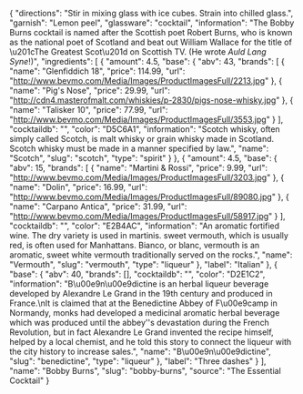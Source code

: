 {
    "directions": "Stir in mixing glass with ice cubes. Strain into chilled glass.",
    "garnish": "Lemon peel",
    "glassware": "cocktail",
    "information": "The Bobby Burns cocktail is named after the Scottish poet Robert Burns, who is known as the national poet of Scotland and beat out William Wallace for the title of \u201cThe Greatest Scot\u201d on Scottish TV. (He wrote *Auld Lang Syne*!)",
    "ingredients": [
        {
            "amount": 4.5,
            "base": {
                "abv": 43,
                "brands": [
                    {
                        "name": "Glenfiddich 18",
                        "price": 114.99,
                        "url": "http://www.bevmo.com/Media/Images/ProductImagesFull/2213.jpg"
                    },
                    {
                        "name": "Pig's Nose",
                        "price": 29.99,
                        "url": "http://cdn4.masterofmalt.com/whiskies/p-2830/pigs-nose-whisky.jpg"
                    },
                    {
                        "name": "Talisker 10",
                        "price": 77.99,
                        "url": "http://www.bevmo.com/Media/Images/ProductImagesFull/3553.jpg"
                    }
                ],
                "cocktaildb": "",
                "color": "D5C6A1",
                "information": "Scotch whisky, often simply called Scotch, is malt whisky or grain whisky made in Scotland. Scotch whisky must be made in a manner specified by law.",
                "name": "Scotch",
                "slug": "scotch",
                "type": "spirit"
            }
        },
        {
            "amount": 4.5,
            "base": {
                "abv": 15,
                "brands": [
                    {
                        "name": "Martini & Rossi",
                        "price": 9.99,
                        "url": "http://www.bevmo.com/Media/Images/ProductImagesFull/3203.jpg"
                    },
                    {
                        "name": "Dolin",
                        "price": 16.99,
                        "url": "http://www.bevmo.com/Media/Images/ProductImagesFull/89080.jpg"
                    },
                    {
                        "name": "Carpano Antica",
                        "price": 31.99,
                        "url": "http://www.bevmo.com/Media/Images/ProductImagesFull/58917.jpg"
                    }
                ],
                "cocktaildb": "",
                "color": "E2B4AC",
                "information": "An aromatic fortified wine. The dry variety is used in martinis. sweet vermouth, which is usually red, is often used for Manhattans. Bianco, or blanc, vermouth is an aromatic, sweet white vermouth traditionally served on the rocks.",
                "name": "Vermouth",
                "slug": "vermouth",
                "type": "liqueur"
            },
            "label": "Italian"
        },
        {
            "base": {
                "abv": 40,
                "brands": [],
                "cocktaildb": "",
                "color": "D2E1C2",
                "information": "B\u00e9n\u00e9dictine is an herbal liqueur beverage developed by Alexandre Le Grand in the 19th century and produced in France.\nIt is claimed that at the Benedictine Abbey of F\u00e9camp in Normandy, monks had developed a medicinal aromatic herbal beverage which was produced until the abbey''s devastation during the French Revolution, but in fact Alexandre Le Grand invented the recipe himself, helped by a local chemist, and he told this story to connect the liqueur with the city history to increase sales.",
                "name": "B\u00e9n\u00e9dictine",
                "slug": "benedictine",
                "type": "liqueur"
            },
            "label": "Three dashes"
        }
    ],
    "name": "Bobby Burns",
    "slug": "bobby-burns",
    "source": "The Essential Cocktail"
}